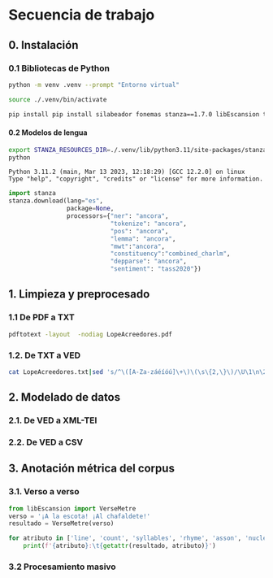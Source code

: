 # Secuencia de trabajo

## 0. Instalación

### 0.1 Bibliotecas de Python

```bash
python -m venv .venv --prompt "Entorno virtual"
```

```bash
source ./.venv/bin/activate
```

```bash
pip install pip install silabeador fonemas stanza==1.7.0 libEscansion txt2tei
```

#### 0.2 Modelos de lengua
```bash
export STANZA_RESOURCES_DIR=./.venv/lib/python3.11/site-packages/stanza/resources
python
```

```
Python 3.11.2 (main, Mar 13 2023, 12:18:29) [GCC 12.2.0] on linux
Type "help", "copyright", "credits" or "license" for more information.
```

```python
import stanza
stanza.download(lang="es",
                package=None,
                processors={"ner": "ancora",
                            "tokenize": "ancora",
                            "pos": "ancora",
                            "lemma": "ancora",
                            "mwt":"ancora",
                            "constituency":"combined_charlm",
                            "depparse": "ancora",
                            "sentiment": "tass2020"}) 
```

## 1. Limpieza y preprocesado

### 1.1 De PDF a TXT
```bash
pdftotext -layout  -nodiag LopeAcreedores.pdf
```

### 1.2. De TXT a VED
```bash
cat LopeAcreedores.txt|sed 's/^\([A-Za-záéíóú]\+\)\(\s\{2,\}\)/\U\1\n\2/g'
```
## 2. Modelado de datos

### 2.1. De VED a XML-TEI

### 2.2. De VED a CSV

## 3. Anotación métrica del corpus
### 3.1. Verso a verso
```python
from libEscansion import VerseMetre
verso = '¡A la escota! ¡Al chafaldete!'
resultado = VerseMetre(verso)
```

```python
for atributo in ['line', 'count', 'syllables', 'rhyme', 'asson', 'nuclei', 'rhythm']:
    print(f'{atributo}:\t{getattr(resultado, atributo)}')
```
### 3.2 Procesamiento masivo

